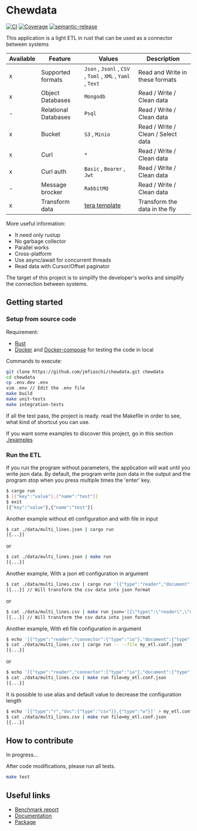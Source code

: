 # Chewdata

[![CI](https://github.com/jmfiaschi/chewdata/workflows/CI/badge.svg)](https://github.com/jmfiaschi/chewdata/actions)
[![Coverage](https://codecov.io/gh/jmfiaschi/chewdata/branch/main/graph/badge.svg?token=EI62L7XQAH)](https://codecov.io/gh/jmfiaschi/chewdata)
[![semantic-release](https://img.shields.io/badge/%20%20%F0%9F%93%A6%F0%9F%9A%80-semantic--release-e10079.svg)](https://github.com/semantic-release/semantic-release)

This application is a light ETL in rust that can be used as a connector between systems

| Available | Feature              | Values                                                      | Description                        |
| --------- | -------------------- | ----------------------------------------------------------- | ---------------------------------- |
| x         | Supported formats    | `Json` , `Jsonl` , `CSV` , `Toml` , `XML` , `Yaml` , `Text` | Read and Write in these formats    |
| x         | Object Databases     | `Mongodb`                                                   | Read / Write / Clean data          |
| -         | Relational Databases | `Psql`                                                      | Read / Write / Clean data          |
| x         | Bucket               | `S3` , `Minio`                                              | Read / Write / Clean / Select data |
| x         | Curl                 | `*`                                                         | Read / Write / Clean data          |
| x         | Curl auth            | `Basic` , `Bearer` , `Jwt`                                  | Read / Write / Clean data          |
| -         | Message brocker      | `RabbitMQ`                                                  | Read / Write / Clean data          |
| x         | Transform data       | [tera template](https://tera.netlify.app/docs)              | Transform the data in the fly      |

More useful information:

* It need only rustup
* No garbage collector
* Parallel works
* Cross-platform
* Use async/await for concurrent threads
* Read data with Cursor/Offset paginator

The target of this project is to simplify the developer's works and simplify the connection between systems.

## Getting started

### Setup from source code

Requirement:

* [Rust](https://www.rust-lang.org/tools/install)
* [Docker](https://docs.docker.com/get-docker/) and [Docker-compose](https://docs.docker.com/compose/install/) for testing the code in local

Commands to execute:

```Bash
git clone https://github.com/jmfiaschi/chewdata.git chewdata
cd chewdata
cp .env.dev .env
vim .env // Edit the .env file
make build
make unit-tests
make integration-tests
```

If all the test pass, the project is ready. read the Makefile in order to see, what kind of shortcut you can use.

If you want some examples to discover this project, go in this section [./examples](./examples/)

### Run the ETL

If you run the program without parameters, the application will wait until you write json data. By default, the program write json data in the output and the program stop when you press multiple times the 'enter' key.

```Bash
$ cargo run 
$ [{"key":"value"},{"name":"test"}]
$ exit
[{"key":"value"},{"name":"test"}]
```

Another example without etl configuration and with file in input

```Bash
$ cat ./data/multi_lines.json | cargo run 
[{...}]
```

or

```Bash
$ cat ./data/multi_lines.json | make run 
[{...}]
```

Another example, With a json etl configuration in argument

```Bash
$ cat ./data/multi_lines.csv | cargo run '[{"type":"reader","document":{"type":"csv"}},{"type":"writer"}]'
[{...}] // Will transform the csv data into json format
```

or

```Bash
$ cat ./data/multi_lines.csv | make run json='[{\"type\":\"reader\",\"document\":{\"type\":\"csv\"}},{\"type\":\"writer\"}]'
[{...}] // Will transform the csv data into json format
```

Another example, With etl file configuration in argument

```Bash
$ echo '[{"type":"reader","connector":{"type":"io"},"document":{"type":"csv"}},{"type":"writer"}]' > my_etl.conf.json
$ cat ./data/multi_lines.csv | cargo run -- --file my_etl.conf.json
[{...}]
```

or

```Bash
$ echo '[{"type":"reader","connector":{"type":"io"},"document":{"type":"csv"}},{"type":"writer"}]' > my_etl.conf.json
$ cat ./data/multi_lines.csv | make run file=my_etl.conf.json
[{...}]
```

It is possible to use alias and default value to decrease the configuration length

```Bash
$ echo '[{"type":"r","doc":{"type":"csv"}},{"type":"w"}]' > my_etl.conf.json
$ cat ./data/multi_lines.csv | make run file=my_etl.conf.json
[{...}]
```

## How to contribute

In progress...

After code modifications, please run all tests.

```Bash
make test
```

## Useful links

* [Benchmark report](https://jmfiaschi.github.io/chewdata/benches/main/)
* [Documentation](https://jmfiaschi.github.io/chewdata-docs/)
* [Package](https://crates.io/crates/chewdata)
